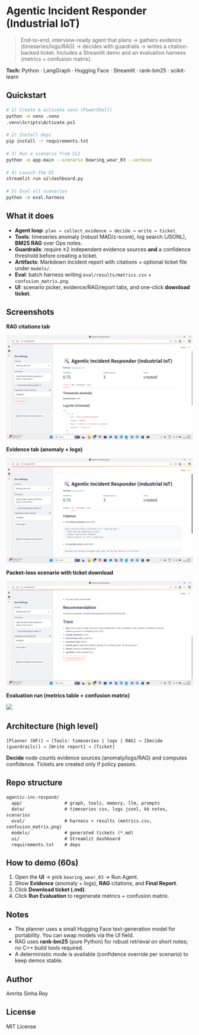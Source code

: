 # Agentic Incident Responder (Industrial IoT)

> End-to-end, interview-ready agent that plans → gathers evidence (timeseries/logs/RAG) → decides with guardrails → writes a citation-backed ticket. Includes a Streamlit demo and an evaluation harness (metrics + confusion matrix).

**Tech:** Python · LangGraph · Hugging Face · Streamlit · rank-bm25 · scikit-learn

## Quickstart

```bash
# 1) Create & activate venv (PowerShell)
python -m venv .venv
.venv\Scripts\Activate.ps1

# 2) Install deps
pip install -r requirements.txt

# 3) Run a scenario from CLI
python -m app.main --scenario bearing_wear_03 --verbose

# 4) Launch the UI
streamlit run ui\dashboard.py

# 5) Eval all scenarios
python -m eval.harness
```

## What it does

- **Agent loop**: `plan → collect_evidence → decide → write → ticket`.
- **Tools**: timeseries anomaly (robust MAD/z-score), log search (JSONL), **BM25 RAG** over Ops notes.
- **Guardrails**: require ≥2 independent evidence sources **and** a confidence threshold before creating a ticket.
- **Artifacts**: Markdown incident report with citations + optional ticket file under `models/`.
- **Eval**: batch harness writing `eval/results/metrics.csv` + `confusion_matrix.png`.
- **UI**: scenario picker, evidence/RAG/report tabs, and one-click **download ticket**.

## Screenshots

**RAG citations tab**

![](<assets/04_Screenshot_(1464).png>)

**Evidence tab (anomaly + logs)**

![](<assets/05_Screenshot_(1465).png>)

**Packet-loss scenario with ticket download**

![](<assets/07_Screenshot_(1467).png>)

**Evaluation run (metrics table + confusion matrix)**

![](<assets/Screenshot_(1476).png>)

## Architecture (high level)

```text
[Planner (HF)] → [Tools: timeseries | logs | RAG] → [Decide (guardrails)] → [Write report] → [Ticket]
```

**Decide** node counts evidence sources (anomaly/logs/RAG) and computes confidence. Tickets are created only if policy passes.

## Repo structure

```text
agentic-inc-respond/
  app/                # graph, tools, memory, llm, prompts
  data/               # timeseries csv, logs jsonl, kb notes, scenarios
  eval/               # harness + results (metrics.csv, confusion_matrix.png)
  models/             # generated tickets (*.md)
  ui/                 # Streamlit dashboard
  requirements.txt    # deps
```

## How to demo (60s)

1. Open the **UI** → pick `bearing_wear_03` → Run Agent.
2. Show **Evidence** (anomaly + logs), **RAG** citations, and **Final Report**.
3. Click **Download ticket (.md)**.
4. Click **Run Evaluation** to regenerate metrics + confusion matrix.

## Notes

- The planner uses a small Hugging Face text-generation model for portability. You can swap models via the UI field.
- RAG uses **rank-bm25** (pure Python) for robust retrieval on short notes; no C++ build tools required.
- A deterministic mode is available (confidence override per scenario) to keep demos stable.

## Author

Amrita Sinha Roy

## License

MIT License
